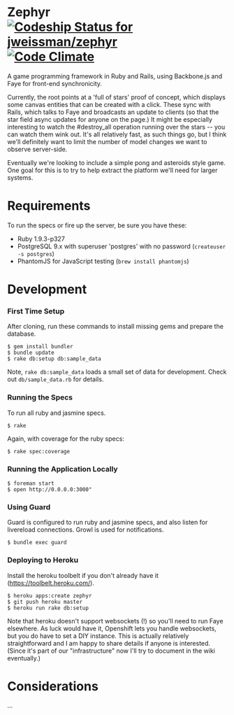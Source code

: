 # Zephyr [![Codeship Status for jweissman/zephyr](https://www.codeship.io/projects/3c3dbf20-6665-0130-f564-22000a9d0597/status?branch=master)](https://www.codeship.io/projects/1740) [![Code Climate](https://codeclimate.com/github/jweissman/zephyr.png)](https://codeclimate.com/github/jweissman/zephyr)

A game programming framework in Ruby and Rails, using Backbone.js and Faye for front-end synchronicity.

Currently, the root points at a 'full of stars' proof of concept, which displays some canvas entities that
can be created with a click. These sync with Rails, which talks to Faye and broadcasts an update to clients
(so that the star field async updates for anyone on the page.) It might be especially interesting to watch the #destroy_all
operation running over the stars -- you can watch them wink out. It's all relatively fast, as such things go, but I think we'll
definitely want to limit the number of model changes we want to observe server-side.

Eventually we're looking to include a simple pong and asteroids style game. One goal for this is to try to help extract
the platform we'll need for larger systems.


# Requirements

To run the specs or fire up the server, be sure you have these:

* Ruby 1.9.3-p327
* PostgreSQL 9.x with superuser 'postgres' with no password (```createuser -s postgres```)
* PhantomJS for JavaScript testing (```brew install phantomjs```)

# Development

### First Time Setup

After cloning, run these commands to install missing gems and prepare the database.

    $ gem install bundler
    $ bundle update
    $ rake db:setup db:sample_data

Note, ```rake db:sample_data``` loads a small set of data for development. Check out ```db/sample_data.rb``` for details.

### Running the Specs

To run all ruby and jasmine specs.

    $ rake

Again, with coverage for the ruby specs:

    $ rake spec:coverage

### Running the Application Locally

    $ foreman start
    $ open http://0.0.0.0:3000"

### Using Guard

Guard is configured to run ruby and jasmine specs, and also listen for livereload connections. Growl is used for notifications.

    $ bundle exec guard

### Deploying to Heroku

Install the heroku toolbelt if you don't already have it (https://toolbelt.heroku.com/).

    $ heroku apps:create zephyr
    $ git push heroku master
    $ heroku run rake db:setup

Note that heroku doesn't support websockets (!) so you'll need to run Faye elsewhere. As luck would have it, Openshift lets
you handle websockets, but you do have to set a DIY instance. This is actually relatively straightforward and I am happy to
share details if anyone is interested. (Since it's part of our "infrastructure" now I'll try to document in the wiki eventually.)

# Considerations

...
